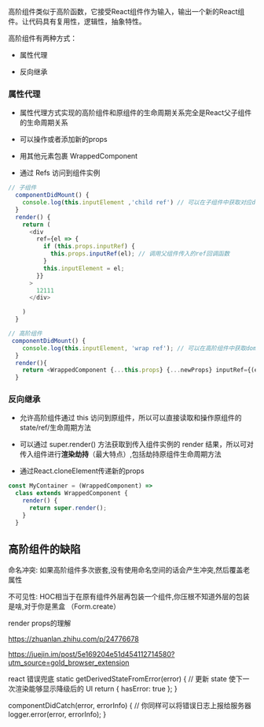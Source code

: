 高阶组件类似于高阶函数，它接受React组件作为输入，输出一个新的React组件。让代码具有复用性，逻辑性，抽象特性。

高阶组件有两种方式：
- 属性代理

-  反向继承

### 属性代理

- 属性代理方式实现的高阶组件和原组件的生命周期关系完全是React父子组件的生命周期关系

- 可以操作或者添加新的props


- 用其他元素包裹 WrappedComponent

- 通过 Refs 访问到组件实例

```js
// 子组件
  componentDidMount() {
    console.log(this.inputElement ,'child ref') // 可以在子组件中获取对应dom元素
  }
  render() {
    return (
      <div
        ref={el => {
          if (this.props.inputRef) {
            this.props.inputRef(el); // 调用父组件传入的ref回调函数
          }
          this.inputElement = el;
        }}
      >
        12111
      </div>

    )
  }
```
```js
// 高阶组件
 componentDidMount() {
    console.log(this.inputElement, 'wrap ref'); // 可以在高阶组件中获取dom元素
  }
  render(){
    return <WrappedComponent {...this.props} {...newProps} inputRef={(el)=>{this.inputElement = el}}/>
  }
```



### 反向继承

- 允许高阶组件通过 this 访问到原组件，所以可以直接读取和操作原组件的 state/ref/生命周期方法

- 可以通过 super.render() 方法获取到传入组件实例的 render 结果，所以可对传入组件进行**渲染劫持**（最大特点）,包括劫持原组件生命周期方法

-  通过React.cloneElement传递新的props


```js
const MyContainer = (WrappedComponent) =>
  class extends WrappedComponent {
    render() {
      return super.render();
    }
  }
```


## 高阶组件的缺陷

命名冲突: 如果高阶组件多次嵌套,没有使用命名空间的话会产生冲突,然后覆盖老属性

不可见性: HOC相当于在原有组件外层再包装一个组件,你压根不知道外层的包装是啥,对于你是黑盒  （Form.create）


render props的理解

https://zhuanlan.zhihu.com/p/24776678


https://juejin.im/post/5e169204e51d454112714580?utm_source=gold_browser_extension


react 错误兜底
  static getDerivedStateFromError(error) {
    // 更新 state 使下一次渲染能够显示降级后的 UI
    return { hasError: true };
  }

  componentDidCatch(error, errorInfo) {
    // 你同样可以将错误日志上报给服务器
    logger.error(error, errorInfo);
  }
